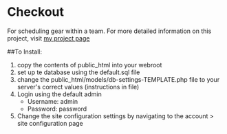 # Checkout

For scheduling gear within a team.
For more detailed information on this project, visit [my project page](http://jakedawkins.com/projects/checkout.php)

##To Install:
1. copy the contents of public\_html into your webroot
2. set up te database using the default.sql file
3. change the public\_html/models/db-settings-TEMPLATE.php file to your server's correct values (instructions in file)
4. Login using the default admin
    - Username: admin
    - Password: password
5. Change the site configuration settings by navigating to the account > site configuration page

